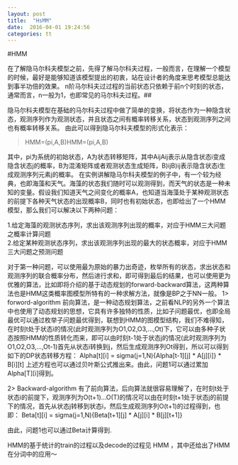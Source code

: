 ```yaml
---
layout: post
title:  "HsMM"
date:  2016-04-01 19:24:56
categories: tt
---
```


#HMM

在了解隐马尔科夫模型之前，先得了解马尔科夫过程，一般而言，在理解一个模型的时候，最好是能够知道该模型提出的初衷，站在设计者的角度来思考模型总能达到事半功倍的效果。
n阶马尔科夫过过程的当前状态只依赖于前n个时刻的状态，通常而言，n一般为1，也即常见的马尔科夫过程。##

隐马尔科夫模型在基础的马尔科夫过程中做了简单的变换，将状态作为一种隐含状态，观测序列作为观测状态，并且状态之间有概率转移关系，状态到观测序列之间也有概率转移关系。
由此可以得到隐马尔科夫模型的形式化表示：

> HMM=(pi,A,B)HMM=(pi,A,B)

其中，pi为系统的初始状态，A为状态转移矩阵，其中AijAij表示从隐含状态i变成隐含状态j的概率，B为混淆矩阵或者观测状态生成矩阵，B)ijB)ij表示隐含状态i生成观测序列元素j的概率。
在实例讲解隐马尔科夫模型的例子中，有一个较为经典，也即海藻和天气。海藻的状态我们随时可以观测得到，而天气的状态是一种未知的变量。假设我们知道天气之间变化的概率A，也知道当海藻处于某种观测状态的前提下各种天气状态的出现概率B，同时也有初始状态，也即给出了一个HMM模型，那么我们可以解决以下两种问题：

1.给定海藻的观测状态序列，求出该观测序列出现的概率，对应于HMM三大问题之概率计算问题<br/>
2.给定某种观测状态序列，求出该观测序列出现的最大的状态概率，对应于HMM三大问题之预测问题

对于第一种问题，可以使用最为原始的暴力出奇迹，枚举所有的状态，求出状态和观测序列的联合概率分布，然后进行求和，即可得到最后的结果，也可以使用更为优雅的算法，比如即将介绍的基于动态规划的forward-backward算法，这两种算法也是HMM这类概率图模型所特有的一种求解方法，就像是BP之于NN一般。
1> forword-algorithm
前向算法，是一种动态规划算法，之前看NLP的另外一个算法中也使用了动态规划的思想，它具有许多独特的性质，比如子问题最优，也即全局最优可以通过枚举子问题最优得到，联想到HMM的图模型结构，我们不难得知，在时刻t处于状态i的情况(此时观测序列为O1,O2,O3,…,Ot)下，它可以由多种子状态按照HMM的性质转化而来，即可以由时刻t-1处于状态j的情况(此时观测序列为O1,O2,O3,…,Ot-1)首先从状态i转换到j，然后生成观测序列Ot得到，所以可以得到如下的DP状态转移方程：
Alpha[t][i] = sigma(j=1,N){Alpha[t-1][j] * A[j][i]} * B[i][t]
上述方程也可以通过贝叶斯公式推出来。由此，问题1可以通过累加Alpha[T][i]得到。

2> Backward-algorithm
有了前向算法，后向算法就很容易理解了，在时刻t处于状态i的前提下，观测序列为O(t+1)…O(T)的情况可以由在时刻t+1处于状态j的前提下的情况，首先从状态j转移到状态i，然后生成观测序列O(t+1)的过程得到，也即：
Beta[t][i] = sigma(j=1,N){Beta[t+1][j] * A[j][i] * B[j][t+1]}

由此，问题1也可以通过Beta计算得到.

HMM的基于统计的train的过程以及decode的过程见 HMM ，其中还给出了HMM在分词中的应用～




[jekyll]:      http://jekyllrb.com
[jekyll-gh]:   https://github.com/jekyll/jekyll
[jekyll-help]: https://github.com/jekyll/jekyll-help

